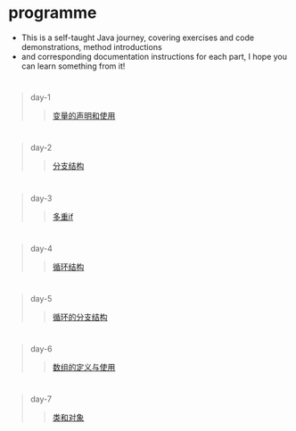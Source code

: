 # programme

- This is a self-taught Java journey, covering exercises and code demonstrations, method introductions
- and corresponding documentation instructions for each part, I hope you can learn something from it!
#
> day-1 
  >> [变量的声明和使用](https://github.com/ShenShizhe/java-programme/tree/main/java/day-1)
#
> day-2 
>> [分支结构](https://github.com/ShenShizhe/java-programme/tree/main/java/day-2)
#
> day-3 
>>[多重if](https://github.com/ShenShizhe/java-programme/tree/main/java/day-3)
#
>day-4 
>>[循环结构](https://github.com/ShenShizhe/java-programme/tree/main/java/day-4)
#
>day-5 
>>[循环的分支结构](https://github.com/ShenShizhe/java-programme/tree/main/java/day-5)
#
>day-6 
>>[数组的定义与使用](https://github.com/ShenShizhe/java-programme/tree/main/java/day-6)
#
>day-7 
>>[类和对象](https://github.com/ShenShizhe/java-programme/tree/main/java/day-7)
